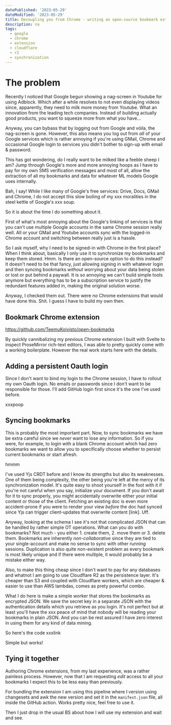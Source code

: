 ```yaml
---
datePublished: '2023-05-29'
dateModified: '2023-05-29'
title: Decoupling you from Chrome - writing an open-source bookmark extension
description: na
tags:
  - google
  - chrome
  - extension
  - cloudflare
  - r2
  - synchronization
---
```


# The problem

Recently I noticed that Google begun showing a nag-screen in Youtube for using Adblock. Which after a while resolves to not even displaying videos since, apparently, they need to milk more money from Youtube. What an innovation from the leading tech companies. Instead of building actually good products, you want to squeeze more from what you have...

Anyway, you can bybass that by logging out from Google and vóila, the nag-screen is gone. However, this also means you log out from _all_ of your Google services which is rather annoying if you're using GMail, Chrome and occasional Google login to services you didn't bother to sign-up with email & password.

This has got wondering, do I really want to be milked like a feeble sheep I am? Jump through Google's more and more annoying hoops as I have to pay for my own SMS verification messages and most of all, allow the extraction of all my bookmarks and data for whatever ML models Google uses internally.

Bah, I say! While I like many of Google's free services: Drive, Docs, GMail and Chrome, I do not accept this slow boiling of my xxx moralities in the steel kettle of Google's xxx soup.

So it is about the time I do something about it.

First of what's most annoying about the Google's linking of services is that you can't use multiple Google accounts in the same Chrome session really well. All or your GMail and Youtube accounts sync with the logged-in Chrome account and switching between really just is a hassle.

So I ask myself, why I need to be signed-in with Chrome in the first place? When I think about, basically I only use it to synchronize my bookmarks and keep them stored. Hmm. Is there an open-source option to do this instead? It doesn't need to be that fancy, just allowing signing in with whatever login and then syncing bookmarks _without_ worrying about your data being stolen or lost or put behind a paywall. It is so annoying we can't build simple tools anymore but everything has to be a subscription service to justify the redundant features added in, making the original solution worse.

Anyway, I checked them out. There were _no_ Chrome extensions that would have done this. Shit. I guess I have to build my own then.

## Bookmark Chrome extension

https://github.com/TeemuKoivisto/open-bookmarks

By quickly cannibalizing my previous Chrome extension I built with Svelte to inspect ProseMirror rich-text editors, I was able to pretty quickly come with a working boilerplate. However the real work starts here with the details.

## Adding a persistent Oauth login

Since I don't want to bind my login to the Chrome session, I have to rollout my own Oauth login. No emails or passwords since I don't want to be responsible for those. I'll add GitHub login first since it's the one I've used before.

xxxpoop

## Syncing bookmarks

This is probably the most important part. Now, to sync bookmarks we have be extra careful since we _never_ want to lose any information. So if you were, for example, to login with a blank Chrome account which had zero bookmarks we want to allow you to specifically choose whether to persist current bookmarks or start afresh.

hmmm

I've used Yjs CRDT before and I know its strengths but also its weaknesses. One of them being complexity, the other being you're left at the mercy of its synchronization model. It's quite easy to shoot yourself in the foot with it if you're not careful when you say, initialize your document. If you don't await for it to sync properly, you might accidentally overwrite either your initial content or those of the client. Fetching an existing doc is even more accident-prone if you were to render your view _before_ the doc had synced since Yjs can trigger client-updates that overwrite content [link]. Uff.

Anyway, looking at the schema I see it's not that complicated JSON that can be handled by rather simple OT operations. What can you do with bookmarks? Not much - you either 1. create them, 2. move them or 3. delete them. Bookmarks are inherently _non-collaborative_ since they are tied to your single-account and make no sense to sync with other running sessions. Duplication is also quite non-existent problem as every bookmark is most likely unique and if there were multiple, it would probably be a mistake either way.

Also, to make this thing cheap since I don't want to pay for any databases and whatnot I am going to use Cloudflare R2 as the persistence layer. It's cheaper than S3 and coupled with Cloudflare workers, which are cheaper & easier to use than AWS lambdas, comes as prety powerful combo.

What I do here is make a simple worker that stores the bookmarks as encrypted JSON. We save the secret key in a separate JSON with the authentication details which you retrieve as you login. It's not perfect but at least you'll have the xxx peace of mind that nobody will be reading your bookmarks in plain JSON. And you can be rest assured I have zero interest in using them for any kind of data mining.

So here's the code xxxlink

Simple but works!

## Tying it together

Authoring Chrome extensions, from my last experience, was a rather painless process. However, now that I am requesting _edit_ access to all your bookmarks I expect this to be less easy than previously.

For bundling the extension I am using this pipeline where I version using changesets and awk the new version and set it in the `manifest.json` file, all inside the GitHub action. Works pretty nice, feel free to use it.

Then I just drop in the usual BS about how I will use my extension and wait and see.
